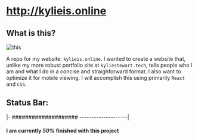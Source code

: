 # http://kylieis.online

## What is this?

![this](https://github.com/kale-stew/mobile-portfolio/blob/master/src/assets/out.gif)

A repo for my website: `kylieis.online`. I wanted to create a website that, unlike my more robust portfolio site at `kyliestewart.tech`, tells people who I am and what I do in a concise and straighforward format. I also want to optimize it for mobile viewing. I will accomplish this using primarily  `React` and `CSS`.

## Status Bar:

|- #################### --------------------| 

#### I am currently <i>50%</i> finished with this project 

